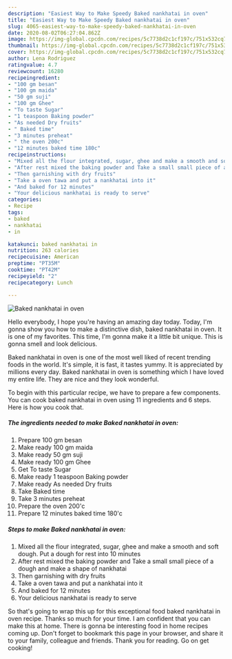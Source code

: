 ```yaml
---
description: "Easiest Way to Make Speedy Baked nankhatai in oven"
title: "Easiest Way to Make Speedy Baked nankhatai in oven"
slug: 4065-easiest-way-to-make-speedy-baked-nankhatai-in-oven
date: 2020-08-02T06:27:04.862Z
image: https://img-global.cpcdn.com/recipes/5c7738d2c1cf197c/751x532cq70/baked-nankhatai-in-oven-recipe-main-photo.jpg
thumbnail: https://img-global.cpcdn.com/recipes/5c7738d2c1cf197c/751x532cq70/baked-nankhatai-in-oven-recipe-main-photo.jpg
cover: https://img-global.cpcdn.com/recipes/5c7738d2c1cf197c/751x532cq70/baked-nankhatai-in-oven-recipe-main-photo.jpg
author: Lena Rodriguez
ratingvalue: 4.7
reviewcount: 16280
recipeingredient:
- "100 gm besan"
- "100 gm maida"
- "50 gm suji"
- "100 gm Ghee"
- "To taste Sugar"
- "1 teaspoon Baking powder"
- "As needed Dry fruits"
- " Baked time"
- "3 minutes preheat"
- " the oven 200c"
- "12 minutes baked time 180c"
recipeinstructions:
- "Mixed all the flour integrated, sugar, ghee and make a smooth and soft dough. Put a dough for rest into 10 minutes"
- "After rest mixed the baking powder and Take a small small piece of a dough and make a shape of nankhatai"
- "Then garnishing with dry fruits"
- "Take a oven tawa and put a nankhatai into it"
- "And baked for 12 minutes"
- "Your delicious nankhatai is ready to serve"
categories:
- Recipe
tags:
- baked
- nankhatai
- in

katakunci: baked nankhatai in 
nutrition: 263 calories
recipecuisine: American
preptime: "PT35M"
cooktime: "PT42M"
recipeyield: "2"
recipecategory: Lunch

---
```



![Baked nankhatai in oven](https://img-global.cpcdn.com/recipes/5c7738d2c1cf197c/751x532cq70/baked-nankhatai-in-oven-recipe-main-photo.jpg)

Hello everybody, I hope you're having an amazing day today. Today, I'm gonna show you how to make a distinctive dish, baked nankhatai in oven. It is one of my favorites. This time, I'm gonna make it a little bit unique. This is gonna smell and look delicious.

Baked nankhatai in oven is one of the most well liked of recent trending foods in the world. It's simple, it is fast, it tastes yummy. It is appreciated by millions every day. Baked nankhatai in oven is something which I have loved my entire life. They are nice and they look wonderful.




To begin with this particular recipe, we have to prepare a few components. You can cook baked nankhatai in oven using 11 ingredients and 6 steps. Here is how you cook that.

<!--inarticleads1-->

##### The ingredients needed to make Baked nankhatai in oven:

1. Prepare 100 gm besan
1. Make ready 100 gm maida
1. Make ready 50 gm suji
1. Make ready 100 gm Ghee
1. Get To taste Sugar
1. Make ready 1 teaspoon Baking powder
1. Make ready As needed Dry fruits
1. Take  Baked time
1. Take 3 minutes preheat
1. Prepare  the oven 200&#39;c
1. Prepare 12 minutes baked time 180&#39;c




<!--inarticleads2-->

##### Steps to make Baked nankhatai in oven:

1. Mixed all the flour integrated, sugar, ghee and make a smooth and soft dough. Put a dough for rest into 10 minutes
1. After rest mixed the baking powder and Take a small small piece of a dough and make a shape of nankhatai
1. Then garnishing with dry fruits
1. Take a oven tawa and put a nankhatai into it
1. And baked for 12 minutes
1. Your delicious nankhatai is ready to serve




So that's going to wrap this up for this exceptional food baked nankhatai in oven recipe. Thanks so much for your time. I am confident that you can make this at home. There is gonna be interesting food in home recipes coming up. Don't forget to bookmark this page in your browser, and share it to your family, colleague and friends. Thank you for reading. Go on get cooking!
